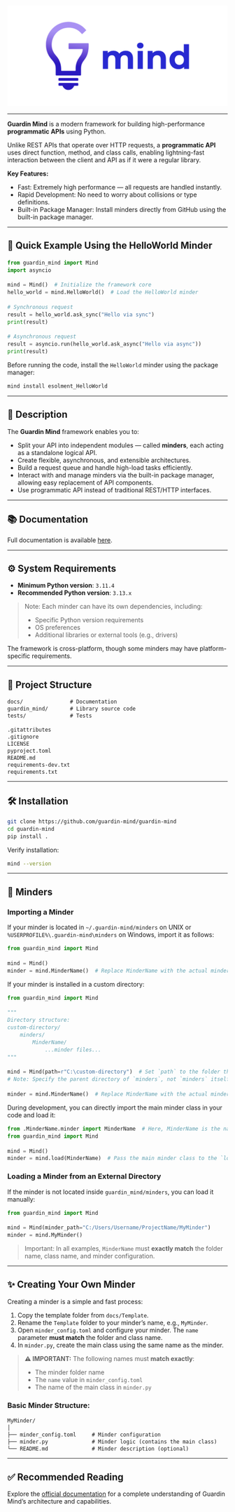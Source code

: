![Guardin Mind Framework](docs/assets/mind-logo-without-back.png)

---

**Guardin Mind** is a modern framework for building high-performance **programmatic APIs** using Python.

Unlike REST APIs that operate over HTTP requests, a **programmatic API** uses direct function, method, and class calls, enabling lightning-fast interaction between the client and API as if it were a regular library.

**Key Features:**

* Fast: Extremely high performance — all requests are handled instantly.
* Rapid Development: No need to worry about collisions or type definitions.
* Built-in Package Manager: Install minders directly from GitHub using the built-in package manager.

---

## 🚀 Quick Example Using the HelloWorld Minder

```python
from guardin_mind import Mind
import asyncio

mind = Mind()  # Initialize the framework core
hello_world = mind.HelloWorld()  # Load the HelloWorld minder

# Synchronous request
result = hello_world.ask_sync("Hello via sync")
print(result)

# Asynchronous request
result = asyncio.run(hello_world.ask_async("Hello via async"))
print(result)
```

Before running the code, install the `HelloWorld` minder using the package manager:

```bash
mind install esolment_HelloWorld
```

---

## 📖 Description

The **Guardin Mind** framework enables you to:

* Split your API into independent modules — called **minders**, each acting as a standalone logical API.
* Create flexible, asynchronous, and extensible architectures.
* Build a request queue and handle high-load tasks efficiently.
* Interact with and manage minders via the built-in package manager, allowing easy replacement of API components.
* Use programmatic API instead of traditional REST/HTTP interfaces.

---

## 📚 Documentation

Full documentation is available [here](docs).

---

## ⚙️ System Requirements

* **Minimum Python version**: `3.11.4`
* **Recommended Python version**: `3.13.x`

> Note: Each minder can have its own dependencies, including:
>
> * Specific Python version requirements
> * OS preferences
> * Additional libraries or external tools (e.g., drivers)

The framework is cross-platform, though some minders may have platform-specific requirements.

---

## 📁 Project Structure

```
docs/               # Documentation
guardin_mind/       # Library source code
tests/              # Tests

.gitattributes
.gitignore
LICENSE
pyproject.toml
README.md
requirements-dev.txt
requirements.txt
```

---

## 🛠 Installation

```bash
git clone https://github.com/guardin-mind/guardin-mind
cd guardin-mind
pip install .
```
Verify installation:
```bash
mind --version
```

---

## 🧠 Minders

### Importing a Minder

If your minder is located in `~/.guardin-mind/minders` on UNIX or `%USERPROFILE%\.guardin-mind\minders` on Windows, import it as follows:

```python
from guardin_mind import Mind

mind = Mind()
minder = mind.MinderName()  # Replace MinderName with the actual minder name
```

If your minder is installed in a custom directory:

```python
from guardin_mind import Mind

"""
Directory structure:
custom-directory/
    minders/
        MinderName/
            ...minder files...
"""

mind = Mind(path=r"C:\custom-directory")  # Set `path` to the folder that contains the `minders` folder
# Note: Specify the parent directory of `minders`, not `minders` itself.

minder = mind.MinderName()  # Replace MinderName with the actual minder name
```

During development, you can directly import the main minder class in your code and load it:

```python
from .MinderName.minder import MinderName  # Here, MinderName is the name of the main class
from guardin_mind import Mind

mind = Mind()
minder = mind.load(MinderName)  # Pass the main minder class to the `load()` function
```

### Loading a Minder from an External Directory

If the minder is not located inside `guardin_mind/minders`, you can load it manually:

```python
from guardin_mind import Mind

mind = Mind(minder_path="C:/Users/Username/ProjectName/MyMinder")
minder = mind.MyMinder()
```

> Important: In all examples, `MinderName` must **exactly match** the folder name, class name, and minder configuration.

---

## ✨ Creating Your Own Minder

Creating a minder is a simple and fast process:

1. Copy the template folder from `docs/Template`.
2. Rename the `Template` folder to your minder’s name, e.g., `MyMinder`.
3. Open `minder_config.toml` and configure your minder. The `name` parameter **must match** the folder and class name.
4. In `minder.py`, create the main class using the same name as the minder.

> **⚠️ IMPORTANT:**
> The following names must **match exactly**:
>
> * The minder folder name
> * The `name` value in `minder_config.toml`
> * The name of the main class in `minder.py`

### Basic Minder Structure:

```
MyMinder/
│
├── minder_config.toml     # Minder configuration
├── minder.py              # Minder logic (contains the main class)
└── README.md              # Minder description (optional)
```

---

## ✅ Recommended Reading

Explore the [official documentation](docs) for a complete understanding of Guardin Mind’s architecture and capabilities.